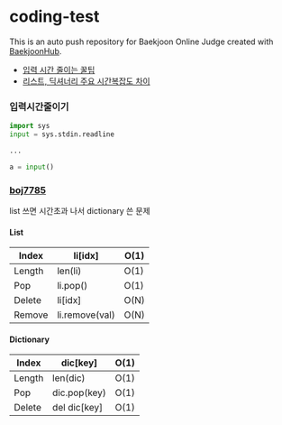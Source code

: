 # coding-test
This is an auto push repository for Baekjoon Online Judge created with [BaekjoonHub](https://github.com/BaekjoonHub/BaekjoonHub).

- [입력 시간 줄이는 꿀팁](#입력시간줄이기)
- [리스트, 딕셔너리 주요 시간복잡도 차이](#boj7785)

### 입력시간줄이기
```python
import sys
input = sys.stdin.readline

...

a = input()
```

### [boj7785](https://github.com/2eungwoo/coding-test/tree/main/%EB%B0%B1%EC%A4%80/Silver/7785.%E2%80%85%ED%9A%8C%EC%82%AC%EC%97%90%E2%80%85%EC%9E%88%EB%8A%94%E2%80%85%EC%82%AC%EB%9E%8C)
list 쓰면 시간초과 나서 dictionary 쓴 문제
#### List

| Index | li[idx] | O(1) |
| --- | --- | --- |
| Length | len(li) | O(1) |
| Pop | li.pop() | O(1) |
| Delete | li[idx] | O(N) |
| Remove | li.remove(val) | O(N) |

#### Dictionary

| Index | dic[key] | O(1) |
| --- | --- | --- |
| Length | len(dic) | O(1) |
| Pop | dic.pop(key) | O(1) |
| Delete | del dic[key] | O(1) |


